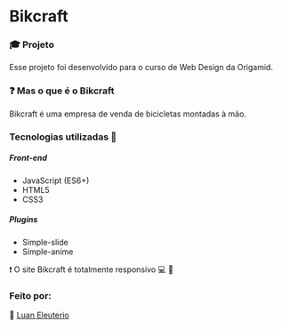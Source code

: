 # Bikcraft
### :mortar_board: Projeto 
Esse projeto foi desenvolvido para o curso de Web Design da Origamid.

### :question: Mas o que é o Bikcraft 
Bikcraft é uma empresa de venda de bicicletas montadas à mão.

 ### Tecnologias utilizadas  :hammer:
 
 ##### Front-end
 * JavaScript (ES6+)
 * HTML5
 * CSS3
 
 
 ##### Plugins
 * Simple-slide
 * Simple-anime
 
 :heavy_exclamation_mark: O site Bikcraft é totalmente responsivo :computer: :iphone:
 ### Feito por:
:man:  [Luan Eleuterio](https://github.com/LuanEleuterio/)

